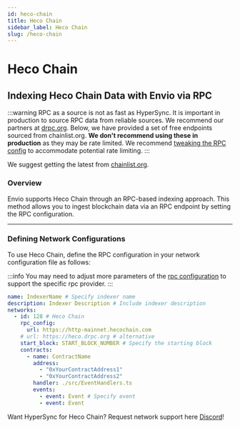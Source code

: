 ```yaml
---
id: heco-chain
title: Heco Chain
sidebar_label: Heco Chain
slug: /heco-chain
---
```


# Heco Chain

## Indexing Heco Chain Data with Envio via RPC

:::warning
RPC as a source is not as fast as HyperSync. It is important in production to source RPC data from reliable sources. We recommend our partners at [drpc.org](https://drpc.org). Below, we have provided a set of free endpoints sourced from chainlist.org. **We don't recommend using these in production** as they may be rate limited. We recommend [tweaking the RPC config](./rpc-sync) to accommodate potential rate limiting.
:::

We suggest getting the latest from [chainlist.org](https://chainlist.org).

### Overview

Envio supports Heco Chain through an RPC-based indexing approach. This method allows you to ingest blockchain data via an RPC endpoint by setting the RPC configuration.

---

### Defining Network Configurations

To use Heco Chain, define the RPC configuration in your network configuration file as follows:

:::info
You may need to adjust more parameters of the [rpc configuration](./rpc-sync) to support the specific rpc provider. 
:::

```yaml
name: IndexerName # Specify indexer name
description: Indexer Description # Include indexer description
networks:
  - id: 128 # Heco Chain
    rpc_config:
      url: https://http-mainnet.hecochain.com 
    # url: https://heco.drpc.org # alternative
    start_block: START_BLOCK_NUMBER # Specify the starting block
    contracts:
      - name: ContractName
        address:
          - "0xYourContractAddress1"
          - "0xYourContractAddress2"
        handler: ./src/EventHandlers.ts
        events:
          - event: Event # Specify event
          - event: Event
```

Want HyperSync for Heco Chain? Request network support here [Discord](https://discord.gg/fztEvj79m3)!
